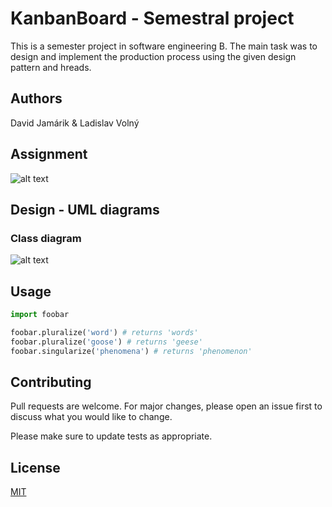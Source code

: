 # KanbanBoard - Semestral project

This is a semester project in software engineering B. The main task was to design and implement the production process using the given design pattern and hreads.

## Authors

David Jamárik & Ladislav Volný

## Assignment

![alt text](https://user-images.githubusercontent.com/55660903/76703911-a6c1b000-66d5-11ea-8d04-6fe158419b54.png)

## Design - UML diagrams

### Class diagram

![alt text](https://user-images.githubusercontent.com/55660903/76705508-c7433780-66e0-11ea-9176-00fc59d0d0dc.png)

## Usage

```python
import foobar

foobar.pluralize('word') # returns 'words'
foobar.pluralize('goose') # returns 'geese'
foobar.singularize('phenomena') # returns 'phenomenon'
```

## Contributing
Pull requests are welcome. For major changes, please open an issue first to discuss what you would like to change.

Please make sure to update tests as appropriate.

## License
[MIT](https://choosealicense.com/licenses/mit/)

